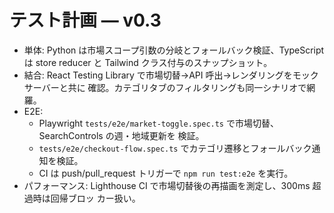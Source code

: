 # テスト計画 — v0.3

- 単体: Python は市場スコープ引数の分岐とフォールバック検証、TypeScript は store
  reducer と Tailwind クラス付与のスナップショット。
- 結合: React Testing Library で市場切替→API 呼出→レンダリングをモックサーバーと共に
  確認。カテゴリタブのフィルタリングも同一シナリオで網羅。
- E2E:
  - Playwright `tests/e2e/market-toggle.spec.ts` で市場切替、SearchControls の週・地域更新を
    検証。
  - `tests/e2e/checkout-flow.spec.ts` でカテゴリ遷移とフォールバック通知を検証。
  - CI は push/pull_request トリガーで `npm run test:e2e` を実行。
- パフォーマンス: Lighthouse CI で市場切替後の再描画を測定し、300ms 超過時は回帰ブロッ
  カー扱い。
